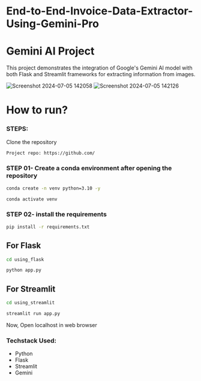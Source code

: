 # End-to-End-Invoice-Data-Extractor-Using-Gemini-Pro

# Gemini AI Project

This project demonstrates the integration of Google's Gemini AI model with both Flask and Streamlit frameworks for extracting information from images.

![Screenshot 2024-07-05 142058](https://github.com/Shankar297/End-to-End-Invoice-Data-Extractor-Using-Gemini-Pro/assets/76767335/610d4316-7be1-4f14-9fc4-f57afe0b8fa4)
![Screenshot 2024-07-05 142126](https://github.com/Shankar297/End-to-End-Invoice-Data-Extractor-Using-Gemini-Pro/assets/76767335/f6c9e8b1-199f-4091-91ad-aa76c915c667)


# How to run?
### STEPS:

Clone the repository

```bash
Project repo: https://github.com/
```

### STEP 01- Create a conda environment after opening the repository

```bash
conda create -n venv python=3.10 -y
```

```bash
conda activate venv
```

### STEP 02- install the requirements
```bash
pip install -r requirements.txt
```


## For Flask
```bash
cd using_flask
```
```bash
python app.py
```
## For Streamlit
```bash
cd using_streamlit
```
```bash
streamlit run app.py
```

Now,
Open localhost in web browser

### Techstack Used:

- Python
- Flask
- Streamlit
- Gemini

